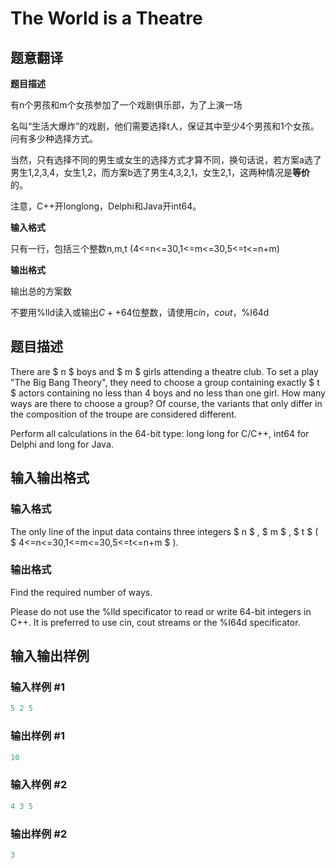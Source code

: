 # The World is a Theatre

## 题意翻译

**题目描述**

有n个男孩和m个女孩参加了一个戏剧俱乐部，为了上演一场

名叫“生活大爆炸”的戏剧，他们需要选择t人，保证其中至少4个男孩和1个女孩。问有多少种选择方式。

当然，只有选择不同的男生或女生的选择方式才算不同，换句话说，若方案a选了男生1,2,3,4，女生1,2，而方案b选了男生4,3,2,1，女生2,1，这两种情况是**等价**的。

注意，C++开longlong，Delphi和Java开int64。

**输入格式**

只有一行，包括三个整数n,m,t (4<=n<=30,1<=m<=30,5<=t<=n+m)

**输出格式**

输出总的方案数

不要用%lld读入或输出$C++64$位整数，请使用$cin$，$cout$，%I64d

## 题目描述

There are $ n $ boys and $ m $ girls attending a theatre club. To set a play "The Big Bang Theory", they need to choose a group containing exactly $ t $ actors containing no less than 4 boys and no less than one girl. How many ways are there to choose a group? Of course, the variants that only differ in the composition of the troupe are considered different.

Perform all calculations in the 64-bit type: long long for С/С++, int64 for Delphi and long for Java.

## 输入输出格式

### 输入格式

The only line of the input data contains three integers $ n $ , $ m $ , $ t $ ( $ 4<=n<=30,1<=m<=30,5<=t<=n+m $ ).

### 输出格式

Find the required number of ways.

Please do not use the %lld specificator to read or write 64-bit integers in С++. It is preferred to use cin, cout streams or the %I64d specificator.

## 输入输出样例

### 输入样例 #1

```cpp
5 2 5

```
### 输出样例 #1

```cpp
10

```
### 输入样例 #2

```cpp
4 3 5

```
### 输出样例 #2

```cpp
3

```
